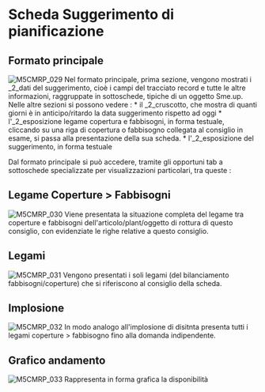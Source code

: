 # Scheda Suggerimento di pianificazione

## Formato principale

![M5CMRP_029](http://doc.smeup.com/immagini/MBDOC_SCH-M5/M5CMRP_029.png)
Nel formato principale, prima sezione, vengono mostrati i _2_dati del suggerimento, cioè i campi del tracciato record e tutte le altre informazioni, raggruppate in sottoschede, tipiche di un oggetto Sme.up.
Nelle altre sezioni si possono vedere : 
 \* il _2_cruscotto, che mostra di quanti giorni è in anticipo/ritardo la data suggerimento rispetto ad oggi
 \* l'_2_esposizione legame copertura e fabbisogni, in forma testuale, cliccando su una riga di copertura o fabbisogno collegata al consiglio in esame, si passa alla presentazione della sua scheda.
 \* l'_2_esposizione del suggerimento, in forma testuale

Dal formato principale si può accedere, tramite gli opportuni tab a sottoschede specializzate per visualizzazioni particolari, tra queste : 

## Legame Coperture > Fabbisogni

![M5CMRP_030](http://doc.smeup.com/immagini/MBDOC_SCH-M5/M5CMRP_030.png)
Viene presentata la situazione completa del legame tra coperture e fabbisogni dell'articolo/plant/oggetto di rottura di questo consiglio, con evidenziate le righe relative a questo consiglio.

## Legami

![M5CMRP_031](http://doc.smeup.com/immagini/MBDOC_SCH-M5/M5CMRP_031.png)
Vengono presentati i soli legami (del bilanciamento fabbisogni/coperture) che si riferiscono al consiglio della scheda.

## Implosione

![M5CMRP_032](http://doc.smeup.com/immagini/MBDOC_SCH-M5/M5CMRP_032.png)
In modo analogo all'implosione di disitnta presenta tutti i legami coperture > fabbisogno fino alla domanda indipendente.

## Grafico andamento

![M5CMRP_033](http://doc.smeup.com/immagini/MBDOC_SCH-M5/M5CMRP_033.png)
Rappresenta in forma grafica la disponibilità
